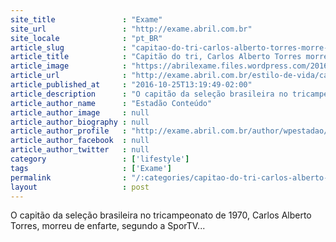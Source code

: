 ```yaml
---
site_title               : "Exame"
site_url                 : "http://exame.abril.com.br"
site_locale              : "pt_BR"
article_slug             : "capitao-do-tri-carlos-alberto-torres-morre-aos-72-anos"
article_title            : "Capitão do tri, Carlos Alberto Torres morre aos 72 anos"
article_image            : "https://abrilexame.files.wordpress.com/2016/10/2016-10-25t153545z_257989070_s1aeujajjtac_rtrmadp_3_soccer-brazil-carlos-alberto-e1477411682151.jpg?quality=70&strip=all&w=1024"
article_url              : "http://exame.abril.com.br/estilo-de-vida/capitao-do-tri-carlos-alberto-torres-morre-aos-72-anos/"
article_published_at     : "2016-10-25T13:19:49-02:00"
article_description      : "O capitão da seleção brasileira no tricampeonato de 1970, Carlos Alberto Torres, morreu de enfarte, segundo a SporTV..."
article_author_name      : "Estadão Conteúdo"
article_author_image     : null
article_author_biography : null
article_author_profile   : "http://exame.abril.com.br/author/wpestadao/"
article_author_facebook  : null
article_author_twitter   : null
category                 : ['lifestyle']
tags                     : ['Exame']
permalink                : "/:categories/capitao-do-tri-carlos-alberto-torres-morre-aos-72-anos/"
layout                   : post
---
```


O capitão da seleção brasileira no tricampeonato de 1970, Carlos Alberto Torres, morreu de enfarte, segundo a SporTV...
